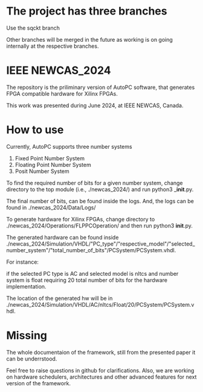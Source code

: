 # The project has three branches

Use the sqckt branch 

Other branches will be merged in the future as working is on going internally at the respective branches.


# IEEE NEWCAS_2024
The repository is the priliminary version of AutoPC software, that generates FPGA compatible hardware for Xilinx FPGAs.

This work was presented during June 2024, at IEEE NEWCAS, Canada.

# How to use
Currently, AutoPC supports three number systems
1. Fixed Point Number System
2. Floating Point Number System
3. Posit Number System
   
To find the required number of bits for a given number system, change directory to the top module (i.e., ./newcas_2024/) and run python3 ___init__.py.

The final number of bits, can be found inside the logs. And, the logs can be found in ./newcas_2024/Data/Logs/



To generate hardware for Xilinx FPGAs, change directory to ./newcas_2024/Operations/FLPPCOperation/ and then run python3 __init__.py.

The generated hardware can be found inside ./newcas_2024/Simulation/VHDL/"PC_type"/"respective_model"/"selected_number_system"/"total_number_of_bits"/PCSystem/PCSystem.vhdl.

For instance:

if the selected PC type is AC and selected model is nltcs and number system is float requiring 20 total number of bits for the hardware implementation.

The location of the generated hw will be in ./newcas_2024/Simulation/VHDL/AC/nltcs/Float/20/PCSystem/PCSystem.vhdl.


# Missing

The whole documentaion of the framework, still from the presented paper it can be underrstood.

Feel free to raise questions in github for clarifications. Also, we are working on hardware schedulers, architectures and other advanced features for next version of the framework.
